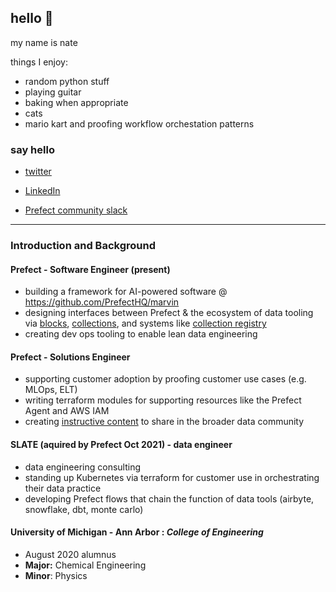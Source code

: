 ## hello 👋 
my name is nate

things I enjoy:
- random python stuff
- playing guitar
- baking when appropriate
- cats
- mario kart and proofing workflow orchestation patterns               

### say hello
- [twitter](https://twitter.com/Nathan_Nowack)

- [LinkedIn](https://www.linkedin.com/in/nathan-nowack-a6b59b143/)

- [Prefect community slack](https://www.prefect.io/slack/)
---

### Introduction and Background

#### Prefect - Software Engineer (present)
- building a framework for AI-powered software @ https://github.com/PrefectHQ/marvin
- designing interfaces between Prefect & the ecosystem of data tooling via [blocks](https://docs.prefect.io/concepts/blocks/), [collections](https://docs.prefect.io/collections/catalog/), and systems like [collection registry](https://github.com/PrefectHQ/prefect-collection-registry)
- creating dev ops tooling to enable lean data engineering


#### Prefect - Solutions Engineer
- supporting customer adoption by proofing customer use cases (e.g. MLOps, ELT)
- writing terraform modules for supporting resources like the Prefect Agent and AWS IAM
- creating [instructive content](https://github.com/zzstoatzz/oreilly-workflow-orchestration) to share in the broader data community


#### SLATE (aquired by Prefect Oct 2021) - data engineer
- data engineering consulting
- standing up Kubernetes via terraform for customer use in orchestrating their data practice 
- developing Prefect flows that chain the function of data tools (airbyte, snowflake, dbt, monte carlo) 

#### University of Michigan - Ann Arbor :  *College of Engineering*
-  August 2020 alumnus
- **Major:** Chemical Engineering
- **Minor**: Physics
